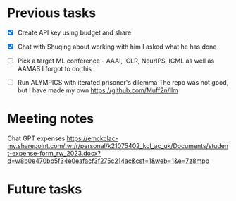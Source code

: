 

# Previous tasks

-   [X] Create API key using budget and share
-   [X] Chat with Shuqing about working with him
    I asked what he has done
-   [ ] Pick a target ML conference - AAAI, ICLR, NeurIPS, ICML as well as AAMAS
    I forgot to do this
-   [ ] Run ALYMPICS with iterated prisoner's dilemma
    The repo was not good, but I have made my own <https://github.com/Muff2n/llm>


# Meeting notes

Chat GPT expenses <https://emckclac-my.sharepoint.com/:w:/r/personal/k21075402_kcl_ac_uk/Documents/student-expense-form_rw_2023.docx?d=w8b0e470bb5f34e0eafacf3f275c214ac&csf=1&web=1&e=7z8mpp>


# Future tasks

